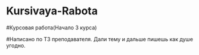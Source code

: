 # Kursivaya-Rabota

#Курсовая работа(Начало 3 курса)

#Написано по ТЗ преподавателя. Дали тему и дальше пишешь как душе угодно.
